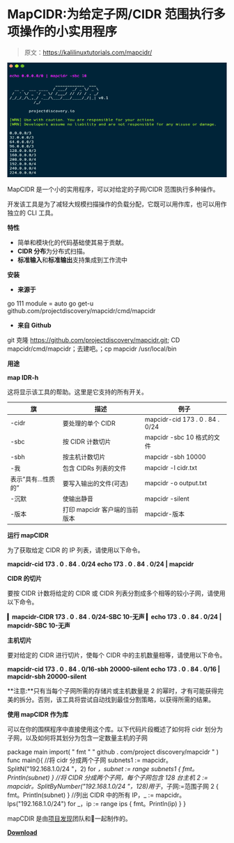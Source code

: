 # MapCIDR:为给定子网/CIDR 范围执行多项操作的小实用程序

> 原文：<https://kalilinuxtutorials.com/mapcidr/>

[![MapCIDR : Small Utility Program To Perform Multiple Operations For A Given sub-net/CIDR Ranges](img/5c0a97ea7e5c1b6806cd4222ba1f6d61.png "MapCIDR : Small Utility Program To Perform Multiple Operations For A Given sub-net/CIDR Ranges")](https://1.bp.blogspot.com/-kaJPE6BGJAA/X3h9Ass8E8I/AAAAAAAAHuI/kJXgyxxuKn0tf6m_2I_sRtmEU-uzk2ZcgCLcBGAsYHQ/s728/mapCIDR-run%25281%2529.png)

MapCIDR 是一个小的实用程序，可以对给定的子网/CIDR 范围执行多种操作。

开发该工具是为了减轻大规模扫描操作的负载分配，它既可以用作库，也可以用作独立的 CLI 工具。

**特性**

*   简单和模块化的代码基础使其易于贡献。
*   **CIDR 分布**为分布式扫描。
*   **标准输入**和**标准输出**支持集成到工作流中

**安装**

*   **来源于**

go 111 module = auto go get-u github.com/projectdiscovery/mapcidr/cmd/mapcidr

*   **来自 Github**

git 克隆 https://github.com/projectdiscovery/mapcidr.git; CD mapcidr/cmd/mapcidr；去建吧。；cp mapcidr /usr/local/bin

**用途**

**map IDR-h**

这将显示该工具的帮助。这里是它支持的所有开关。

| 旗 | 描述 | 例子 |
| --- | --- | --- |
| -cidr | 要处理的单个 CIDR | mapcidr-cid 173 . 0 . 84 . 0/24 |
| -sbc | 按 CIDR 计数切片 | mapcidr -sbc 10 格式的文件 |
| -sbh | 按主机计数切片 | mapcidr -sbh 10000 |
| -我 | 包含 CIDRs 列表的文件 | mapcidr -l cidr.txt |
| 表示“具有…性质的” | 要写入输出的文件(可选) | mapcidr -o output.txt |
| -沉默 | 使输出静音 | mapcidr -silent |
| -版本 | 打印 mapcidr 客户端的当前版本 | mapcidr-版本 |

**运行 mapCIDR**

为了获取给定 CIDR 的 IP 列表，请使用以下命令。

**mapcidr-cid 173 . 0 . 84 . 0/24
echo 173 . 0 . 84 . 0/24 | mapcidr**

**CIDR 的切片**

要按 CIDR 计数将给定的 CIDR 或 CIDR 列表分割成多个相等的较小子网，请使用以下命令。

**▎mapcidr-CIDR 173 . 0 . 84 . 0/24-SBC 10-无声**
**▎echo 173 . 0 . 84 . 0/24 | mapcidr-SBC 10-无声**

**主机切片**

要对给定的 CIDR 进行切片，使每个 CIDR 中的主机数量相等，请使用以下命令。

**mapcidr-cid 173 . 0 . 84 . 0/16-sbh 20000-silent
echo 173 . 0 . 84 . 0/16 | mapcidr-sbh 20000-silent**

**注意:**只有当每个子网所需的存储片或主机数量是 2 的幂时，才有可能获得完美的拆分。否则，该工具将尝试自动找到最佳分割策略，以获得所需的结果。

**使用 mapCIDR 作为库**

可以在你的围棋程序中直接使用这个库。以下代码片段概述了如何将 cidr 划分为子网，以及如何将其划分为包含一定数量主机的子网

package main
import(
" fmt "
" github . com/project discovery/mapcidr "
)
func main(){
//将 cidr 分成两个子网
subnets1 := mapcidr。SplitN("192.168.1.0/24 "，2)
for *，subnet := range subnets1 { fmt。Println(subnet) } //将 CIDR 分成两个子网，每个子网包含 128 台主机 2 := mapcidr。SplitByNumber("192.168.1.0/24 "，128)用于*，子网:=范围子网 2 {
fmt。Println(subnet)
}
//列出 CIDR
中的所有 IP，_ := mapcidr。Ips("192.168.1.0/24")
for _，ip := range ips {
fmt。Println(ip)
}
}

mapCDIR 是由[项目发现](https://projectdiscovery.io)团队和🖤一起制作的。

[**Download**](https://github.com/projectdiscovery/mapcidr)